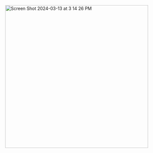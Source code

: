 <img width="457" alt="Screen Shot 2024-03-13 at 3 14 26 PM" src="https://github.com/CWisda/nutrition-label/assets/110426681/17445ffc-e378-4006-9204-27af2eeb1780">
